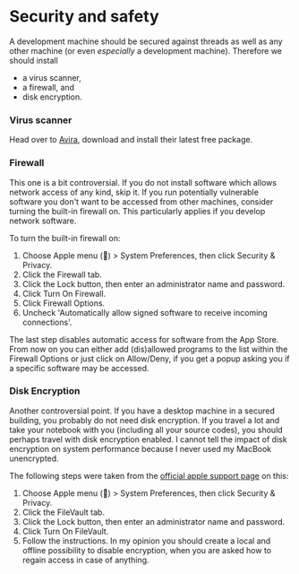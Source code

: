 # Security and safety

A development machine should be secured against threads as well as any other machine \(or even _especially_ a development machine\). Therefore we should install

* a virus scanner,
* a firewall, and
* disk encryption.

### Virus scanner

Head over to [Avira](https://www.avira.com/), download and install their latest free package.

### Firewall

This one is a bit controversial. If you do not install software which allows network access of any kind, skip it. If you run potentially vulnerable software you don't want to be accessed from other machines, consider turning the built-in firewall on. This particularly applies if you develop network software.

To turn the built-in firewall on:

1. Choose Apple menu \(\) &gt; System Preferences, then click Security & Privacy.
2. Click the Firewall tab.
3. Click the Lock button, then enter an administrator name and password.
4. Click Turn On Firewall.
5. Click Firewall Options.
6. Uncheck 'Automatically allow signed software to receive incoming connections'.

The last step disables automatic access for software from the App Store. From now on you can either add \(dis\)allowed programs to the list within the Firewall Options or just click on Allow\/Deny, if you get a popup asking you if a specific software may be accessed.

### Disk Encryption

Another controversial point. If you have a desktop machine in a secured building, you probably do not need disk encryption. If you travel a lot and take your notebook with you \(including all your source codes\), you should perhaps travel with disk encryption enabled. I cannot tell the impact of disk encryption on system performance because I never used my MacBook unencrypted.

The following steps were taken from the [official apple support page](https://support.apple.com/en-us/HT204837) on this:

1. Choose Apple menu \(\) &gt; System Preferences, then click Security & Privacy.
2. Click the FileVault tab.
3. Click the Lock button, then enter an administrator name and password.
4. Click Turn On FileVault.
5. Follow the instructions. In my opinion you should create a local and offline possibility to disable encryption, when you are asked how to regain access in case of anything.
